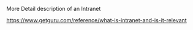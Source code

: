 More Detail description of an Intranet


https://www.getguru.com/reference/what-is-intranet-and-is-it-relevant




